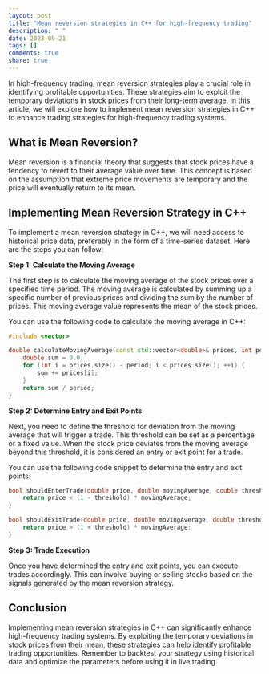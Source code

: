 ```yaml
---
layout: post
title: "Mean reversion strategies in C++ for high-frequency trading"
description: " "
date: 2023-09-21
tags: []
comments: true
share: true
---
```


In high-frequency trading, mean reversion strategies play a crucial role in identifying profitable opportunities. These strategies aim to exploit the temporary deviations in stock prices from their long-term average. In this article, we will explore how to implement mean reversion strategies in C++ to enhance trading strategies for high-frequency trading systems.

## What is Mean Reversion?

Mean reversion is a financial theory that suggests that stock prices have a tendency to revert to their average value over time. This concept is based on the assumption that extreme price movements are temporary and the price will eventually return to its mean.

## Implementing Mean Reversion Strategy in C++

To implement a mean reversion strategy in C++, we will need access to historical price data, preferably in the form of a time-series dataset. Here are the steps you can follow:

**Step 1: Calculate the Moving Average**

The first step is to calculate the moving average of the stock prices over a specified time period. The moving average is calculated by summing up a specific number of previous prices and dividing the sum by the number of prices. This moving average value represents the mean of the stock prices.

You can use the following code to calculate the moving average in C++:

```cpp
#include <vector>

double calculateMovingAverage(const std::vector<double>& prices, int period) {
    double sum = 0.0;
    for (int i = prices.size() - period; i < prices.size(); ++i) {
        sum += prices[i];
    }
    return sum / period;
}
```

**Step 2: Determine Entry and Exit Points**

Next, you need to define the threshold for deviation from the moving average that will trigger a trade. This threshold can be set as a percentage or a fixed value. When the stock price deviates from the moving average beyond this threshold, it is considered an entry or exit point for a trade.

You can use the following code snippet to determine the entry and exit points:

```cpp
bool shouldEnterTrade(double price, double movingAverage, double threshold) {
    return price < (1 - threshold) * movingAverage;
}

bool shouldExitTrade(double price, double movingAverage, double threshold) {
    return price > (1 + threshold) * movingAverage;
}
```

**Step 3: Trade Execution**

Once you have determined the entry and exit points, you can execute trades accordingly. This can involve buying or selling stocks based on the signals generated by the mean reversion strategy.

## Conclusion

Implementing mean reversion strategies in C++ can significantly enhance high-frequency trading systems. By exploiting the temporary deviations in stock prices from their mean, these strategies can help identify profitable trading opportunities. Remember to backtest your strategy using historical data and optimize the parameters before using it in live trading.